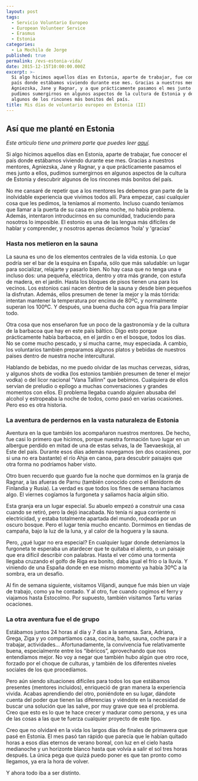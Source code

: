 ```yaml
---
layout: post
tags:
  - Servicio Voluntario Europeo
  - European Volunteer Service
  - Erasmus
  - Estonia
categories:
  - La Mochila de Jorge
published: true
permalink: /evs-estonia-vida/
date: 2015-12-15T10:00:00.000Z
excerpt: >-
  Si algo hicimos aquellos días en Estonia, aparte de trabajar, fue conocer el
  país donde estábamos viviendo durante ese mes. Gracias a nuestros mentores,
  Agniezska, Jane y Ragnar, y a que prácticamente pasamos el mes junto a ellos,
  pudimos sumergirnos en algunos aspectos de la cultura de Estonia y descubrir
  algunos de los rincones más bonitos del país.
title: Mis días de voluntario europeo en Estonia (II)
---
```

## Así que me planté en Estonia

_Este artículo tiene una primera parte que puedes leer [aquí](https://archivo.yrjo.eu/evs-estonia-trabajo/)._

Si algo hicimos aquellos días en Estonia, aparte de trabajar, fue conocer el país donde estábamos viviendo durante ese mes. Gracias a nuestros mentores, Agniezska, Jane y Ragnar, y a que prácticamente pasamos el mes junto a ellos, pudimos sumergirnos en algunos aspectos de la cultura de Estonia y descubrir algunos de los rincones más bonitos del país.

No me cansaré de repetir que a los mentores les debemos gran parte de la inolvidable experiencia que vivimos todos allí. Para empezar, casi cualquier cosa que les pedimos, la teníamos al momento. Incluso cuando teníamos que llamar a la puerta de su casa en plena noche, no había problema. Además, intentaron introducirnos en su comunidad, traduciendo para nosotros lo imposible. El estonio es una de las lengua más difíciles de hablar y comprender, y nosotros apenas decíamos 'hola' y 'gracias'

### Hasta nos metieron en la sauna
La sauna es uno de los elementos centrales de la vida estonia. Lo que podría ser el bar de la esquina en España, sólo que más saludable: un lugar para socializar, relajarte y pasarlo bien. No hay casa que no tenga una e incluso dos: una pequeña, eléctrica, dentro y otra más grande, con estufa de madera, en el jardín. Hasta los bloques de pisos tienen una para los vecinos. Los estonios casi nacen dentro de la sauna y desde bien pequeños la disfrutan. Además, ellos presumen de tener la mejor y la más tórrida: intentan mantener la temperatura por encima de 80ºC, y normalmente superan los 100ºC. Y después, una buena ducha con agua fría para limpiar todo.

Otra cosa que nos enseñaron fue un poco de la gastronomía y de la cultura de la barbacoa que hay en este país báltico. Digo esto porque prácticamente había barbacoa, en el jardín o en el bosque, todos los días. No se come mucho pescado, y sí mucha carne, muy especiada. A cambio, los voluntarios también preparamos algunos platos y bebidas de nuestros paises dentro de nuestra noche intercultural.

Hablando de bebidas, no me puedo olvidar de las muchas cervezas, sidras, y algunos shots de vodka (los estonios también presumen de tener el mejor vodka) o del licor nacional "Vana Tallinn" que bebimos. Cualquiera de ellos servían de preludio o epílogo a muchas conversaciones y grandes momentos con ellos. El problema llegaba cuando alguien abusaba del alcohol y estropeaba la noche de todos, como pasó en varias ocasiones. Pero eso es otra historia.

### La aventura de perdernos en la vasta naturaleza de Estonia
Aventura en la que también los acompañaron nuestros mentores. De hecho, fue casi lo primero que hicimos, porque nuestra formación tuvo lugar en un albergue perdido en mitad de una de estas selvas, la de Taevaeskoja, al Este del país. Durante esos días además navegamos (en dos ocasiones, por si una no era bastante) el río Ahja en canoa, para descubrir paisajes que otra forma no podríamos haber visto.

Otro buen recuerdo que guardo fue la noche que dormimos en la granja de Ragnar, a las afueras de Parnu (también conocido como el Benidorm de Finlandia y Rusia). La verdad es que todos los fines de semana hacíamos algo. El viernes cogíamos la furgoneta y salíamos hacia algún sitio.

Esta granja era un lugar especial. Su abuelo empezó a construir una casa cuando se retiró, pero la dejó inacabada. No tenía ni agua corriente ni electricidad, y estaba totalmente apartada del mundo, rodeada por un oscuro bosque. Pero el lugar tenía mucho encanto. Dormimos en tiendas de campaña, bajo la luz de la luna, y al calor de la hoguera y la sauna.

Pero, ¿qué lugar no era especial? En cualquier lugar donde deteníamos la furgoneta te esperaba un atardecer que te quitaba el aliento, o un paisaje que era difícil describir con palabras. Hasta el ver cómo una tormenta llegaba cruzando el golfo de Riga era bonito, daba igual el frío o la lluvia. Y viniendo de una España donde en ese mismo momento ya había 30ºC a la sombra, era un desafío.

Al fin de semana siguiente, visitamos Viljandi, aunque fue más bien un viaje de trabajo, como ya he contado. Y al otro, fue cuando cogimos el ferry y viajamos hasta Estocolmo. Por supuesto, también visitamos Tartu varias ocaciones.

### La otra aventura fue el de grupo
Estábamos juntos 24 horas al día y 7 días a la semana. Sara, Adriana, Grega, Ziga y yo compartíamos casa, cocina, baño, sauna, coche para ir a trabajar, actividades... Afortunadamente, la convivencia fue relativamente buena, especialmente entre los “ibéricos”, aprovechando que nos entendíamos mejor. No voy a negar que también hubo algún que otro roce, forzado por el choque de culturas, y también de los diferentes niveles sociales de los que procedíamos. 

Pero aún siendo situaciones difíciles para todos los que estábamos presentes (mentores incluidos), enriqueció de gran manera la experiencia vivida. Acabas aprendiendo del otro, poniéndote en su lugar, dándote cuenta del poder que tienen las diferencias y viéndote en la necesidad de buscar una solución que las salve, por muy grave que sea el problema. Creo que esto es lo que te hace crecer y madurar como persona, y es una de las cosas a las que te fuerza cualquier proyecto de este tipo.

Creo que no olvidaré en la vida los largos días de finales de primavera que pasé en Estonia. El mes pasó tan rápido que parecía que le habían quitado horas a esos días eternos de verano boreal, con luz en el cielo hasta medianoche y un horizonte blanco hasta que volvía a salir el sol tres horas después. La única pega que quizá puedo poner es que tan pronto como llegamos, ya era la hora de volver. 

Y ahora todo iba a ser distinto. 